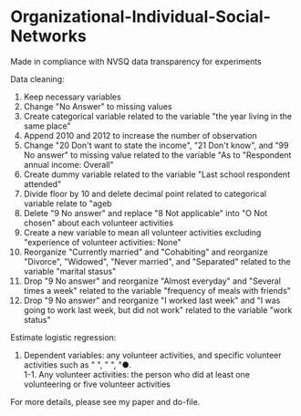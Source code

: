 # Organizational-Individual-Social-Networks
Made in compliance with NVSQ data transparency for experiments

Data cleaning: 
1. Keep necessary variables
2. Change "No Answer" to missing values
3. Create categorical variable related to the variable "the year living in the same place"
4. Append 2010 and 2012 to increase the number of observation
5. Change "20 Don't want to state the income", "21 Don't know", and "99 No answer" to missing value related to the variable "As to "Respondent annual income: Overall"
6. Create dummy variable related to the variable "Last school respondent attended"
7. Divide floor by 10 and delete decimal point related to categorical variable relate to "ageb
8. Delete "9 No answer" and replace "8 Not applicable" into "O Not chosen" about each volunteer activities
9. Create a new variable to mean all volunteer activities excluding "experience of volunteer activities: None"
10. Reorganize "Currently married" and "Cohabiting" and reorganize "Divorce", "Widowed", "Never married", and "Separated" related to the variable "marital stasus"
11. Drop "9 No answer" and reorganize "Almost everyday" and "Several times a week" related to the variable "frequency of meals with friends"
12. Drop "9 No answer" and reorganize "I worked last week" and "I was going to work last week, but did not work" related to the variable "work status"

Estimate logistic regression:
1. Dependent variables: any volunteer activities, and specific volunteer activities such as " ", " ", "●.  
1-1. Any volunteer activities: the person who did at least one volunteering or five volunteer activities

For more details, please see my paper and do-file.
